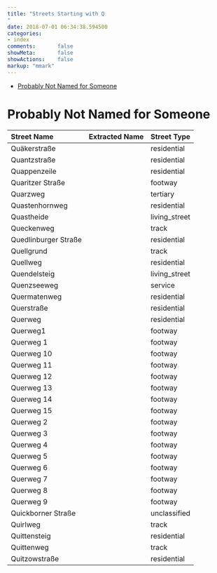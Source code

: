 ```yaml
---
title: "Streets Starting with Q
"
date: 2018-07-01 06:34:38.594500
categories:
- index
comments:       false
showMeta:       false
showActions:    false
markup: "mmark"
---
```


* [Probably Not Named for Someone](#probably-not-named-for-someone)


# Probably Not Named for Someone

| Street Name          | Extracted Name   | Street Type   |
|:---------------------|:-----------------|:--------------|
| Quäkerstraße         |                  | residential   |
| Quantzstraße         |                  | residential   |
| Quappenzeile         |                  | residential   |
| Quaritzer Straße     |                  | footway       |
| Quarzweg             |                  | tertiary      |
| Quastenhornweg       |                  | residential   |
| Quastheide           |                  | living_street |
| Queckenweg           |                  | track         |
| Quedlinburger Straße |                  | residential   |
| Quellgrund           |                  | track         |
| Quellweg             |                  | residential   |
| Quendelsteig         |                  | living_street |
| Quenzseeweg          |                  | service       |
| Quermatenweg         |                  | residential   |
| Querstraße           |                  | residential   |
| Querweg              |                  | residential   |
| Querweg1             |                  | footway       |
| Querweg 1            |                  | footway       |
| Querweg 10           |                  | footway       |
| Querweg 11           |                  | footway       |
| Querweg 12           |                  | footway       |
| Querweg 13           |                  | footway       |
| Querweg 14           |                  | footway       |
| Querweg 15           |                  | footway       |
| Querweg 2            |                  | footway       |
| Querweg 3            |                  | footway       |
| Querweg 4            |                  | footway       |
| Querweg 5            |                  | footway       |
| Querweg 6            |                  | footway       |
| Querweg 7            |                  | footway       |
| Querweg 8            |                  | footway       |
| Querweg 9            |                  | footway       |
| Quickborner Straße   |                  | unclassified  |
| Quirlweg             |                  | track         |
| Quittensteig         |                  | residential   |
| Quittenweg           |                  | track         |
| Quitzowstraße        |                  | residential   |
